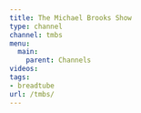 ```yaml
---
title: The Michael Brooks Show
type: channel
channel: tmbs
menu:
  main:
    parent: Channels
videos:
tags:
- breadtube
url: /tmbs/
---
```

